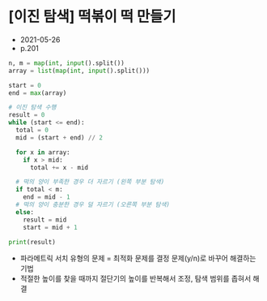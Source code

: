 # [이진 탐색] 떡볶이 떡 만들기

- 2021-05-26
- p.201

```python
n, m = map(int, input().split())
array = list(map(int, input().split()))

start = 0
end = max(array)

# 이진 탐색 수행
result = 0
while (start <= end):
  total = 0
  mid = (start + end) // 2

  for x in array:
    if x > mid:
      total += x - mid

  # 떡의 양이 부족한 경우 더 자르기 (왼쪽 부분 탐색)
  if total < m:
    end = mid - 1
  # 떡의 양이 충분한 경우 덜 자르기 (오른쪽 부분 탐색)
  else:
    result = mid
    start = mid + 1

print(result)
```

- 파라메트릭 서치 유형의 문제 = 최적화 문제를 결정 문제(y/n)로 바꾸어 해결하는 기법
- 적절한 높이를 찾을 때까지 절단기의 높이를 반복해서 조정, 탐색 범위를 좁혀서 해결
